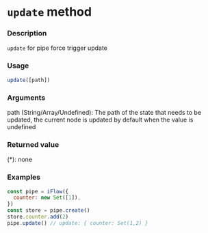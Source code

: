 # `update` method

### Description
`update` for pipe force trigger update
 

### Usage
```javascript
update([path])
```

### Arguments
path (String/Array/Undefined): The path of the state that needs to be updated, the current node is updated by default when the value is undefined

### Returned value
(*): none

### Examples
```javascript
const pipe = iFlow({
  counter: new Set([1]),
})
const store = pipe.create()
store.counter.add(2)
pipe.update() // update: { counter: Set(1,2) }
```
